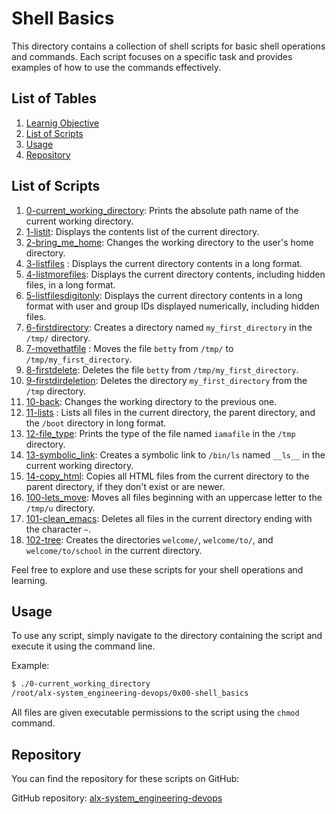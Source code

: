 # Shell Basics

This directory contains a collection of shell scripts for basic shell operations and commands. Each script focuses on a specific task and provides examples of how to use the commands effectively.

## List of Tables

1. [Learnig Objective](#Learnig-Objective)
2. [List of Scripts](#List-of-Scripts)
3. [Usage](#Usage)
4. [Repository](#Repository)

## List of Scripts

1. [0-current_working_directory](./0-current_working_directory): Prints the absolute path name of the current working directory.
2. [1-listit](./1-listit): Displays the contents list of the current directory.
3. [2-bring_me_home](./2-bring_me_home): Changes the working directory to the user's home directory.
4. [3-listfiles](./3-listfiles) : Displays the current directory contents in a long format.
5. [4-listmorefiles](./4-listmorefiles): Displays the current directory contents, including hidden files, in a long format.
6. [5-listfilesdigitonly](./5-listfilesdigitonly): Displays the current directory contents in a long format with user and group IDs displayed numerically, including hidden files.
7. [6-firstdirectory](./6-firstdirectory): Creates a directory named `my_first_directory` in the `/tmp/` directory.
8. [7-movethatfile](./7-movethatfile) : Moves the file `betty` from `/tmp/` to `/tmp/my_first_directory`.
9. [8-firstdelete](./8-firstdelete): Deletes the file `betty` from `/tmp/my_first_directory`.
10. [9-firstdirdeletion](./9-firstdirdeletion): Deletes the directory `my_first_directory` from the `/tmp` directory.
11. [10-back](./10-back): Changes the working directory to the previous one.
12. [11-lists](./11-lists) : Lists all files in the current directory, the parent directory, and the `/boot` directory in long format.
13. [12-file_type](./12-file_type): Prints the type of the file named `iamafile` in the `/tmp` directory.
14. [13-symbolic_link](./13-symbolic_link): Creates a symbolic link to `/bin/ls` named `__ls__` in the current working directory.
15. [14-copy_html](./14-copy_html): Copies all HTML files from the current directory to the parent directory, if they don't exist or are newer.
16. [100-lets_move](./100-lets_move): Moves all files beginning with an uppercase letter to the `/tmp/u` directory.
17. [101-clean_emacs](./101-clean_emacs): Deletes all files in the current directory ending with the character `~`.
18. [102-tree](./102-tree): Creates the directories `welcome/`, `welcome/to/`, and `welcome/to/school` in the current directory.

Feel free to explore and use these scripts for your shell operations and learning.

## Usage

To use any script, simply navigate to the directory containing the script and execute it using the command line.

Example:
```bash
$ ./0-current_working_directory
/root/alx-system_engineering-devops/0x00-shell_basics
```

All files are given executable permissions to the script using the `chmod` command.

## Repository

You can find the repository for these scripts on GitHub:

GitHub repository: [alx-system_engineering-devops](https://github.com/gebretewodros73/alx-system_engineering-devops)



